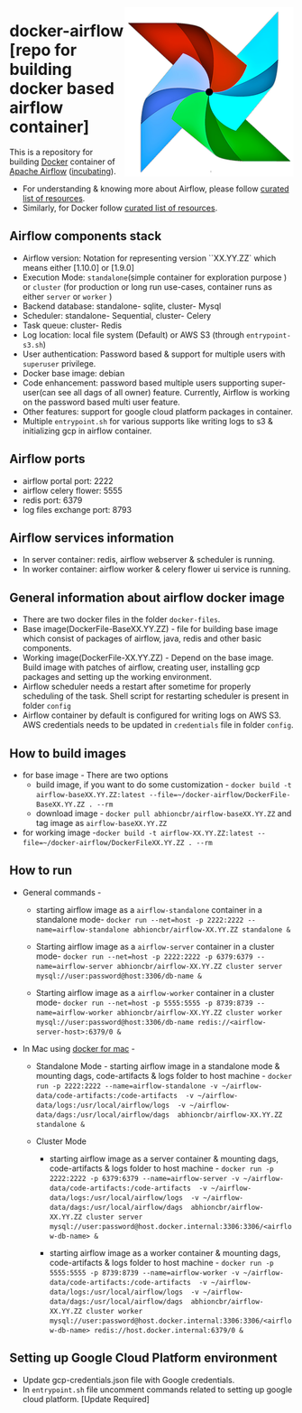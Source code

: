 [<img src="https://github.com/abhioncbr/docker-airflow/raw/master/airflow-logo.png" align="right">](https://airflow.apache.org/)
# docker-airflow [repo for building docker based airflow container]
This is a repository for building [Docker](https://www.docker.com/) container of [Apache Airflow](https://airflow.apache.org/) ([incubating](https://incubator.apache.org/)).

* For understanding & knowing more about Airflow, please follow [curated list of resources](https://raw.githubusercontent.com/jghoman/awesome-apache-airflow).
* Similarly, for Docker follow [curated list of resources](https://github.com/veggiemonk/awesome-docker).

## Airflow components stack
- Airflow version: Notation for representing version ``XX.YY.ZZ` which means either [1.10.0] or [1.9.0]
- Execution Mode: `standalone`(simple container for exploration purpose ) or `cluster` (for production or long run use-cases, container runs as either `server` or `worker` )
- Backend database: standalone- sqlite, cluster- Mysql
- Scheduler: standalone- Sequential, cluster- Celery
- Task queue: cluster- Redis
- Log location: local file system (Default) or AWS S3 (through `entrypoint-s3.sh`)
- User authentication: Password based & support for multiple users with `superuser` privilege.
- Docker base image: debian
- Code enhancement: password based multiple users supporting super-user(can see all dags of all owner) feature. Currently, Airflow is working on the password based multi user feature.
- Other features: support for google cloud platform packages in container.
- Multiple `entrypoint.sh` for various supports like writing logs to s3 & initializing gcp in airflow container. 

## Airflow ports
- airflow portal port: 2222
- airflow celery flower: 5555
- redis port: 6379
- log files exchange port: 8793

## Airflow services information
- In server container: redis, airflow webserver & scheduler is running.
- In worker container: airflow worker & celery flower ui service is running.

## General information about airflow docker image
* There are two docker files in the folder `docker-files`.
* Base image(DockerFile-BaseXX.YY.ZZ) - file for building base image which consist of packages of airflow, java, redis and other basic components.
* Working image(DockerFile-XX.YY.ZZ) - Depend on the base image. Build image with patches of airflow, creating user, installing gcp packages and setting up the working environment.
* Airflow scheduler needs a restart after sometime for properly scheduling of the task. Shell script for restarting scheduler is present in folder `config`
* Airflow container by default is configured for writing logs on AWS S3. AWS credentials needs to be updated in `credentials` file in folder `config`.

## How to build images
* for base image - There are two options
  * build image, if you want to do some customization - `docker build -t airflow-baseXX.YY.ZZ:latest --file=~/docker-airflow/DockerFile-BaseXX.YY.ZZ . --rm`
  * download image - `docker pull abhioncbr/airflow-baseXX.YY.ZZ` and tag image as `airflow-baseXX.YY.ZZ`
* for working image -`docker build -t airflow-XX.YY.ZZ:latest --file=~/docker-airflow/DockerFileXX.YY.ZZ . --rm`

## How to run
* General commands -
    * starting airflow image as a `airflow-standalone` container in a standalone mode-
    `docker run --net=host -p 2222:2222 --name=airflow-standalone abhioncbr/airflow-XX.YY.ZZ standalone &`
    
    * Starting airflow image as a `airflow-server` container in a cluster mode-
    `docker run --net=host -p 2222:2222 -p 6379:6379 --name=airflow-server
    abhioncbr/airflow-XX.YY.ZZ
    cluster server mysql://user:password@host:3306/db-name &`

    * Starting airflow image as a `airflow-worker` container in a cluster mode-
    `docker run --net=host -p 5555:5555 -p 8739:8739 --name=airflow-worker
    abhioncbr/airflow-XX.YY.ZZ
    cluster worker mysql://user:password@host:3306/db-name redis://<airflow-server-host>:6379/0 &`

* In Mac using [docker for mac](https://docs.docker.com/docker-for-mac/install/) -
    * Standalone Mode - starting airflow image in a standalone mode & mounting dags, code-artifacts & logs folder to host machine -
        `docker run -p 2222:2222 --name=airflow-standalone
        -v ~/airflow-data/code-artifacts:/code-artifacts 
        -v ~/airflow-data/logs:/usr/local/airflow/logs 
        -v ~/airflow-data/dags:/usr/local/airflow/dags 
        abhioncbr/airflow-XX.YY.ZZ
        standalone &`     
    
    * Cluster Mode
        * starting airflow image as a server container & mounting dags, code-artifacts & logs folder to host machine -
        `docker run -p 2222:2222 -p 6379:6379 --name=airflow-server
        -v ~/airflow-data/code-artifacts:/code-artifacts 
        -v ~/airflow-data/logs:/usr/local/airflow/logs 
        -v ~/airflow-data/dags:/usr/local/airflow/dags 
        abhioncbr/airflow-XX.YY.ZZ
        cluster server mysql://user:password@host.docker.internal:3306:3306/<airflow-db-name> &`  
     
        * starting airflow image as a worker container & mounting dags, code-artifacts & logs folder to host machine - 
        `docker run -p 5555:5555 -p 8739:8739 --name=airflow-worker
        -v ~/airflow-data/code-artifacts:/code-artifacts 
        -v ~/airflow-data/logs:/usr/local/airflow/logs 
        -v ~/airflow-data/dags:/usr/local/airflow/dags 
        abhioncbr/airflow-XX.YY.ZZ
        cluster worker mysql://user:password@host.docker.internal:3306:3306/<airflow-db-name> redis://host.docker.internal:6379/0 &` 
     
## Setting up Google Cloud Platform environment
* Update gcp-credentials.json file with Google credentials.
* In `entrypoint.sh` file uncomment commands related to setting up google cloud platform. [Update Required]